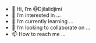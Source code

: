 - 👋 Hi, I’m @Djilalidjimi
- 👀 I’m interested in ...
- 🌱 I’m currently learning ...
- 💞️ I’m looking to collaborate on ...
- 📫 How to reach me ...

<!---
Djilalidjimi/Djilalidjimi is a ✨ special ✨ repository because its `README.md` (this file) appears on your GitHub profile.
You can click the Preview link to take a look at your changes.
--->
